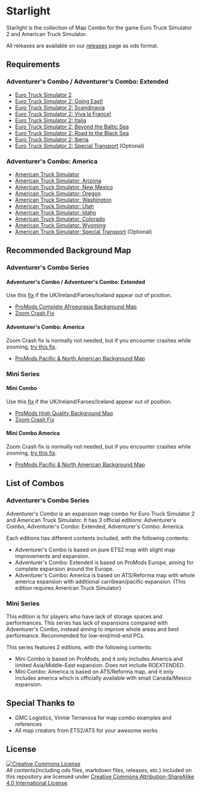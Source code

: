 # Starlight
Starlight is the collection of Map Combo for the game Euro Truck Simulator 2 and American Truck Simulator.

All releases are available on our [releases](https://github.com/MysticMoonlight/StarlightMap/releases) page as ods format.

## Requirements
### Adventurer's Combo / Adventurer's Combo: Extended
* [Euro Truck Simulator 2](https://store.steampowered.com/app/227300/)
* [Euro Truck Simulator 2: Going East!](https://store.steampowered.com/app/227310/)
* [Euro Truck Simulator 2: Scandinavia](https://store.steampowered.com/app/304212/)
* [Euro Truck Simulator 2: Viva la France!](https://store.steampowered.com/app/531130/)
* [Euro Truck Simulator 2: Italia](https://store.steampowered.com/app/558244/)
* [Euro Truck Simulator 2: Beyond the Baltic Sea](https://store.steampowered.com/app/925580/)
* [Euro Truck Simulator 2: Road to the Black Sea](https://store.steampowered.com/app/1056760/)
* [Euro Truck Simulator 2: Iberia](https://store.steampowered.com/app/1209460/)
* [Euro Truck Simulator 2: Special Transport](https://store.steampowered.com/app/558245) (Optional)

### Adventurer's Combo: America
* [American Truck Simulator](https://store.steampowered.com/app/270880/)
* [American Truck Simulator: Arizona](https://store.steampowered.com/app/463740/)
* [American Truck Simulator: New Mexico](https://store.steampowered.com/app/684630/)
* [American Truck Simulator: Oregon](https://store.steampowered.com/app/800370/)
* [American Truck Simulator: Washington](https://store.steampowered.com/app/1015160/)
* [American Truck Simulator: Utah](https://store.steampowered.com/app/1104880/)
* [American Truck Simulator: Idaho](https://store.steampowered.com/app/1209470/)
* [American Truck Simulator: Colorado](https://store.steampowered.com/app/1209471/)
* [American Truck Simulator: Wyoming](https://store.steampowered.com/app/1415692/)
* [American Truck Simulator: Special Transport](https://store.steampowered.com/app/962750) (Optional)

## Recommended Background Map
### Adventurer's Combo Series
#### Adventurer's Combo / Adventurer's Combo: Extended
Use this [fix](https://truckymods.io/euro-truck-simulator-2/ui/scs-scale-hack-disable) if the UK/Ireland/Faroes/Iceland appear out of position.

* [ProMods Complete Afroeurasia Background Map](https://truckymods.io/euro-truck-simulator-2/ui/promods-complete-afroeurasia-background-map)
* [Zoom Crash Fix](https://truckymods.io/euro-truck-simulator-2/ui/zoom-crash-fix) 

#### Adventurer's Combo: America
Zoom Crash fix is normally not needed, but if you encounter crashes while zooming, [try this fix](https://sharemods.com/8p9xpdozm6f7/CRASHFIX_HUGE_COMBOS.scs.html).
* [ProMods Pacific & North American Background Map](https://truckymods.io/american-truck-simulator/ui/promods-pacific-north-american-map-background)

### Mini Series
#### Mini Combo
Use this [fix](https://truckymods.io/euro-truck-simulator-2/ui/scs-scale-hack-disable) if the UK/Ireland/Faroes/Iceland appear out of position.

* [ProMods High Quality Background Map](https://truckymods.io/euro-truck-simulator-2/ui/promods-high-quality-background-map)
* [Zoom Crash Fix](https://truckymods.io/euro-truck-simulator-2/ui/zoom-crash-fix) 

#### Mini Combo America
Zoom Crash fix is normally not needed, but if you encounter crashes while zooming, [try this fix](https://sharemods.com/8p9xpdozm6f7/CRASHFIX_HUGE_COMBOS.scs.html).
* [ProMods Pacific & North American Background Map](https://truckymods.io/american-truck-simulator/ui/promods-pacific-north-american-map-background)

## List of Combos
### Adventurer's Combo Series
Adventurer's Combo is an expansion map combo for Euro Truck Simulator 2 and American Truck Simulator.
It has 3 official editions: Adventurer's Combo, Adventurer's Combo: Extended, Adventurer's Combo: America.

Each editions has different contents included, with the following contents:
* Adventurer's Combo is based on pure ETS2 map with slight map improvements and expansion.
* Adventurer's Combo: Extended is based on ProMods Europe, aiming for complete expansion around the Europe.
* Adventurer's Combo: America is based on ATS/Reforma map with whole america expansion with additional carribean/pacific expansion. (This edition requires American Truck Simulator)

### Mini Series
This edition is for players who have lack of storage spaces and performances. This series has lack of expansions compared with Adventurer's Combo, instead aiming to improve whole areas and best performance.
Recommended for low-end/mid-end PCs.

This series features 2 editions, with the following contents:
* Mini Combo is based on ProMods, and it only includes America and limited Asia/Middle-East expansion. Does not include ROEXTENDED.
* Mini Combo: America is based on ATS/Reforma map, and it only includes america which is officially available with small Canada/Mexico expansion.

## Special Thanks to
* GMC Logistics, Vinnie Terranova for map combo examples and references
* All map creators from ETS2/ATS for your awesome works

## License
<a rel="license" href="http://creativecommons.org/licenses/by-sa/4.0/"><img alt="Creative Commons License" style="border-width:0" src="https://i.creativecommons.org/l/by-sa/4.0/88x31.png" /></a><br />All contents(including ods files, markdown files, releases, etc.) included on this repository are licensed under <a rel="license" href="http://creativecommons.org/licenses/by-sa/4.0/">Creative Commons Attribution-ShareAlike 4.0 International License</a>.
